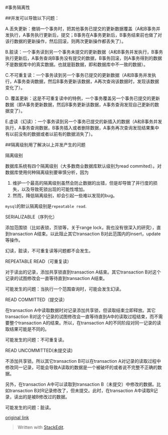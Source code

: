 #事务隔离性

##并发可以导致以下问题：

A.丢失更新：撤销一个事务时，把其他事务已提交的更新数据覆盖（A和B事务并发执行，A事务执行更新后，提交；B事务在A事务更新后，B事务结束前也做了对该行数据的更新操作，然后回滚，则两次更新操作都丢失了）。

B.脏读：一个事务读到另一个事务未提交的更新数据（A和B事务并发执行，B事务执行更新后，A事务查询B事务没有提交的数据，B事务回滚，则A事务得到的数据不是数据库中的真实数据。也就是脏数据，即和数据库中不一致的数据）。

C.不可重复读：一个事务读到另一个事务已提交的更新数据（A和B事务并发执行，A事务查询数据，然后B事务更新该数据，A再次查询该数据时，发现该数据变化了）。

D. 覆盖更新：这是不可重复读中的特例，一个事务覆盖另一个事务已提交的更新数据（即A事务更新数据，然后B事务更新该数据，A事务查询发现自己更新的数据变了）。
 
E.虚读（幻读）：一个事务读到另一个事务已提交的新插入的数据（A和B事务并发执行，A事务查询数据，B事务插入或者删除数据，A事务再次查询发现结果集中有以前没有的数据或者以前有的数据消失了）。

##隔离级别用了解决以上并发产生的问题

隔离级别
 
数据库系统有四个隔离级别（大多数商业数据库默认级别为read commited）。对数据库使用何种隔离级别要审慎分析，因为
1. 维护一个最高的隔离级别虽然会防止数据的出错，但是却导致了并行度的损失，以及导致死锁出现的可能性增加。
2. 然而，降低隔离级别，却会引起一些难以发现的bug。

`mysql`的默认隔离级别是`repeatable read`.
 
SERIALIZABLE（序列化）
 
添加范围锁（比如表锁，页锁等，关于range lock，我也没有很深入的研究），直到transaction A结束。以此阻止其它transaction B对此范围内的insert，update等操作。
 
幻读，脏读，不可重复读等问题都不会发生。
 
REPEATABLE READ（可重复读）
 
对于读出的记录，添加共享锁直到transaction A结束。其它transaction B对这个记录的试图修改会一直等待直到transaction A结束。
 
可能发生的问题：当执行一个范围查询时，可能会发生幻读。
 
READ COMMITTED（提交读）
 
在transaction A中读取数据时对记录添加共享锁，但读取结束立即释放。其它transaction B对这个记录的试图修改会一直等待直到A中的读取过程结束，而不需要整个transaction A的结束。所以，在transaction A的不同阶段对同一记录的读取结果可能是不同的。
 
可能发生的问题：不可重复读。
 
READ UNCOMMITTED(未提交读)
 
不添加共享锁。所以其它transaction B可以在transaction A对记录的读取过程中修改同一记录，可能会导致A读取的数据是一个被破坏的或者说不完整不正确的数据。
 
另外，在transaction A中可以读取到transaction B（未提交）中修改的数据。比如transaction B对R记录修改了，但未提交。此时，在transaction A中读取R记录，读出的是被B修改过的数据。
 
可能发生的问题：脏读。

[original link](http://blog.csdn.net/ocean1010/article/details/6548771)

> Written with [StackEdit](https://stackedit.io/).